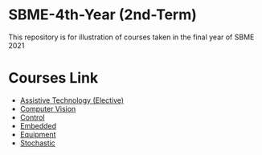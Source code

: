# SBME-4th-Year (2nd-Term)
This repository is for illustration of courses taken in the final year of SBME 2021

# Courses Link
* [Assistive Technology (Elective)](https://github.com/mostafa20223/SBME-4th-Year-2nd-Term-/blob/main/Assistive%20Technology%20(Elective))
* [Computer Vision](https://github.com/mostafa20223/SBME-4th-Year-2nd-Term-/blob/main/Computer%20Vision)
* [Control](https://github.com/mostafa20223/SBME-4th-Year-2nd-Term-/blob/main/Control)
* [Embedded](https://github.com/mostafa20223/SBME-4th-Year-2nd-Term-/blob/main/Embedded)
* [Equipment](https://github.com/mostafa20223/SBME-4th-Year-2nd-Term-/blob/main/Equipment)
* [Stochastic](https://github.com/mostafa20223/SBME-4th-Year-2nd-Term-/blob/main/Stochastic)